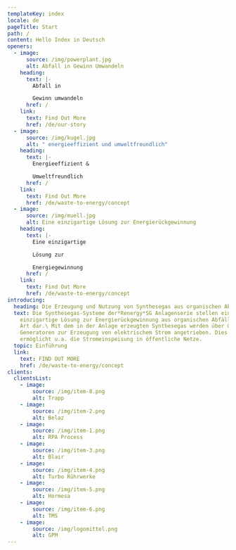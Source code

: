 ```yaml
---
templateKey: index
locale: de
pageTitle: Start
path: /
content: Hello Index in Deutsch
openers:
  - image:
      source: /img/powerplant.jpg
      alt: Abfall in Gewinn Umwandeln
    heading:
      text: |-
        Abfall in 

        Gewinn umwandeln
      href: /
    link:
      text: Find Out More
      href: /de/our-story
  - image:
      source: /img/kugel.jpg
      alt: " energieeffizient und umweltfreundlich"
    heading:
      text: |-
        Energieeffizient &

        Umweltfreundlich
      href: /
    link:
      text: Find Out More
      href: /de/waste-to-energy/concept
  - image:
      source: /img/muell.jpg
      alt: Eine einzigartige Lösung zur Energierückgewinnung
    heading:
      text: |-
        Eine einzigartige 

        Lösung zur 

        Energiegewinnung
      href: /
    link:
      text: Find Out More
      href: /de/waste-to-energy/concept
introducing:
  heading: Die Erzeugung und Nutzung von Synthesegas aus organischen Abfällen
  text: Die Synthesegas-Systeme der*Renergy*SG Anlagenserie stellen eine weltweit
    einzigartige Lösung zur Energierückgewinnung aus organischen Abfällen aller
    Art dar.\ Mit dem in der Anlage erzeugten Synthesegas werden über Gasmotoren
    Generatoren zur Erzeugung von elektrischem Strom angetrieben. Dies
    ermöglicht u.a. die Stromeinspeisung in öffentliche Netze.
  topic: Einführung
  link:
    text: FIND OUT MORE
    href: /de/waste-to-energy/concept
clients:
  clientsList:
    - image:
        source: /img/item-8.png
        alt: Trapp
    - image:
        source: /img/item-2.png
        alt: Belaz
    - image:
        source: /img/item-1.png
        alt: RPA Process
    - image:
        source: /img/item-3.png
        alt: Blair
    - image:
        source: /img/item-4.png
        alt: Turbo Rührwerke
    - image:
        source: /img/item-5.png
        alt: Hormesa
    - image:
        source: /img/item-6.png
        alt: TMS
    - image:
        source: /img/logomittel.png
        alt: GPM
---
```

